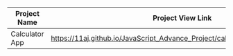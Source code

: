 | Project Name          | Project View Link |
| ----------------------| ------------------|
|  Calculator App   | https://11aj.github.io/JavaScript_Advance_Project/calculator%20app/index.html                       | 
   
